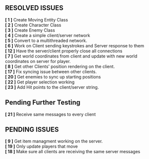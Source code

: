 ## RESOLVED ISSUES ##
**[ 1 ]** Create Moving Entity Class<br>
**[ 2 ]** Create Character Class<br>
**[ 3 ]** Create Enemy Class<br>
**[ 4 ]** Create a simple client/server network<br>
**[ 5 ]** Convert to a multithreaded network.<br>
**[ 6 ]** Work on Client sending keystrokes and Server response to them<br>
**[ 12 ]** Have the server/client properly close all connections<br>
**[ 7 ]** Get world coordinates from client and update with new world coordinates on
server for player.<br>
**[ 8 ]** Get other Clients' position rendering on the client.<br>
**[ 17 ]** Fix syncing issue between other clients.<br>
**[ 20 ]** Get enemies to sync up starting positions<br>
**[ 22 ]** Get player selection working<br>
**[ 23 ]** Add Hit points to the client/server string.<br>

## Pending Further Testing ##
**[ 21 ]** Receive same messages to every client<br>
## PENDING ISSUES ##
**[ 9 ]** Get item managment working on the server.<br>
**[ 19 ]** Only update players that move<br>
**[ 18 ]** Make sure all clients are receiving the same server messages<br>